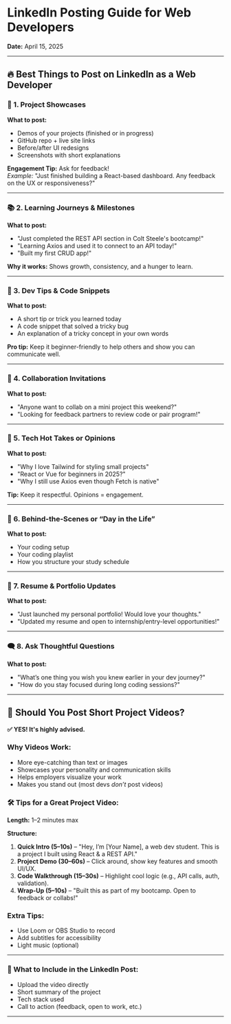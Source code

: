 # LinkedIn Posting Guide for Web Developers

**Date:** April 15, 2025

---

## 🔥 Best Things to Post on LinkedIn as a Web Developer

### 🔧 1. Project Showcases
**What to post:**
- Demos of your projects (finished or in progress)
- GitHub repo + live site links
- Before/after UI redesigns
- Screenshots with short explanations

**Engagement Tip:** Ask for feedback!  
_Example:_ "Just finished building a React-based dashboard. Any feedback on the UX or responsiveness?"

---

### 📚 2. Learning Journeys & Milestones
**What to post:**
- "Just completed the REST API section in Colt Steele's bootcamp!"
- "Learning Axios and used it to connect to an API today!"
- "Built my first CRUD app!"

**Why it works:** Shows growth, consistency, and a hunger to learn.

---

### 📖 3. Dev Tips & Code Snippets
**What to post:**
- A short tip or trick you learned today
- A code snippet that solved a tricky bug
- An explanation of a tricky concept in your own words

**Pro tip:** Keep it beginner-friendly to help others and show you can communicate well.

---

### 🤝 4. Collaboration Invitations
**What to post:**
- "Anyone want to collab on a mini project this weekend?"
- "Looking for feedback partners to review code or pair program!"

---

### 🧠 5. Tech Hot Takes or Opinions
**What to post:**
- "Why I love Tailwind for styling small projects"
- "React or Vue for beginners in 2025?"
- "Why I still use Axios even though Fetch is native"

**Tip:** Keep it respectful. Opinions = engagement.

---

### 📸 6. Behind-the-Scenes or “Day in the Life”
**What to post:**
- Your coding setup
- Your coding playlist
- How you structure your study schedule

---

### 💼 7. Resume & Portfolio Updates
**What to post:**
- "Just launched my personal portfolio! Would love your thoughts."
- "Updated my resume and open to internship/entry-level opportunities!"

---

### 🗨️ 8. Ask Thoughtful Questions
**What to post:**
- "What’s one thing you wish you knew earlier in your dev journey?"
- "How do you stay focused during long coding sessions?"

---

## 🎥 Should You Post Short Project Videos?

**✅ YES! It's highly advised.**

### Why Videos Work:
- More eye-catching than text or images
- Showcases your personality and communication skills
- Helps employers visualize your work
- Makes you stand out (most devs *don’t* post videos)

### 🛠️ Tips for a Great Project Video:
**Length:** 1–2 minutes max

**Structure:**
1. **Quick Intro (5–10s)** – "Hey, I’m [Your Name], a web dev student. This is a project I built using React & a REST API."
2. **Project Demo (30–60s)** – Click around, show key features and smooth UI/UX.
3. **Code Walkthrough (15–30s)** – Highlight cool logic (e.g., API calls, auth, validation).
4. **Wrap-Up (5–10s)** – "Built this as part of my bootcamp. Open to feedback or collabs!"

### Extra Tips:
- Use Loom or OBS Studio to record
- Add subtitles for accessibility
- Light music (optional)

---

### 📌 What to Include in the LinkedIn Post:
- Upload the video directly
- Short summary of the project
- Tech stack used
- Call to action (feedback, open to work, etc.)

---

